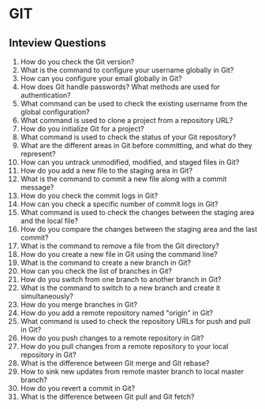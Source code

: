 # GIT


## Inteview Questions

1.	How do you check the Git version?
2.	What is the command to configure your username globally in Git?
3.	How can you configure your email globally in Git?
4.	How does Git handle passwords? What methods are used for authentication?
5.	What command can be used to check the existing username from the global configuration?
6.	What command is used to clone a project from a repository URL?
7.	How do you initialize Git for a project?
8.	What command is used to check the status of your Git repository?
9.	What are the different areas in Git before committing, and what do they represent?
10.	How can you untrack unmodified, modified, and staged files in Git?
11.	How do you add a new file to the staging area in Git?
12.	What is the command to commit a new file along with a commit message?
13.	How do you check the commit logs in Git?
14.	How can you check a specific number of commit logs in Git?
15.	What command is used to check the changes between the staging area and the local file?
16.	How do you compare the changes between the staging area and the last commit?
17.	What is the command to remove a file from the Git directory?
18.	How do you create a new file in Git using the command line?
19.	What is the command to create a new branch in Git?
20.	How can you check the list of branches in Git?
21.	How do you switch from one branch to another branch in Git?
22.	What is the command to switch to a new branch and create it simultaneously?
23.	How do you merge branches in Git?
24.	How do you add a remote repository named "origin" in Git?
25.	What command is used to check the repository URLs for push and pull in Git?
26.	How do you push changes to a remote repository in Git?
27.	How do you pull changes from a remote repository to your local repository in Git?
28.	What is the difference between Git merge and Git rebase?
29. How to sink new updates from remote master branch to local master branch? 
30. How do you revert a commit in Git?
31. What is the difference between Git pull and Git fetch?

<!-- 
1.	Check the git version: git --version
2.	Configure username: git config --global user.name "Your Username"
3.	Configure email: git config --global user.email "your@email.com"
4.	Configure password: Git does not store passwords directly. It uses different authentication methods, such as SSH keys or credential managers, to handle passwords securely.
5.	Check the existing username from configuration: git config --global user.name
6.	Clone the project: git clone <repository_url> (no need to initlize)
7.	How to initialize git: git init
8.	Check status: git status
9.	What are the != areas in git before commit:   
The different areas in Git before committing are:
•	Working Directory: The current state of your files on disk.
•	Staging Area (Index): A place where you can prepare and stage changes before committing them.
•	Local Repository: The commit history and the current committed snapshot.
    Commit area
10.	Untrack unmodified, modified, and staged files: git reset \<file>
11.	How to add a new file to staging:  
 git add \<file>
12.	How to commit a new file with a message:  
 git commit -m "Commit message"
13.	check logs:   
  git log
14.	Check the specific nuber of commit logs:  
 git log -p -1
15.	Check the changes between staging and local file: git diff
16.	Check the changes between staging and the last commit: git diff --staged
17.	Remove a file from the Git directory: git rm \<file>
18.	Create a file from Git: touch filename
19.	Create a branch: git branch \<branch_name>
20.	Check branch: git branch
21.	Switch from one branch to another branch: git checkout <branch_name>
22. switch and create new branch : git checkout -b branchname
22.	Merge the branch: First, switch to the branch you want to merge into and then run git merge <branch_to_merge>
23.	Add origin: git remote add origin <repository_url>
24.	Check push or pull repository URL: git remote -v
25.	Push: git push \<remote> \<branch> ->  
git push origin master
26.	Pull: git pull \<remote> \<branch>  ->  
 git pull origin master

what is the difference between git merge and git rebase? 

When using git merge, the history of the feature branch is not stored in the master branch.
Git creates a new merge commit that combines the changes from the feature branch into the master branch, resulting in a different commit.

Q. When using git rebase, the commits of the feature branch are rewritten on top of the master branch.
The history of the feature branch is preserved, and the commits from the feature branch are moved to appear as if they were made on top of the latest master commit.


Q. how to sink new updates from remote master branch to local master branch? 
git checkout master
git fetch origin (Fetch the latest changes from the remote repository)
git merge origin/master (Merge the fetched changes into the local master branch)
or else 
git pull origin master
 
How do you revert a commit in Git?
git revert \<commit>  
git push

What is the difference between Git pull and Git fetch?
git fetch is used to update your local repository's knowledge of the remote repository without modifying your working directory, while git pull is used to fetch and merge the changes from the remote repository into your current branch.

How to resolve a merge conflict using IntelliJ:
The biggest problem faced when multiple people are working on the same project is a merge conflict.

If the same file is edited by two or more people, a merge conflict occurs and needs to be resolved before pushing the code to GitHub.

When attempting to pull or merge, an error message is encountered, indicating that the head is different and requesting the latest code to be pulled from upstream.

Pull the latest code using the UI plugin provided by IntelliJ to better resolve the conflict. The plugin displays the branches and files with merge conflicts, allowing for a clearer understanding of the changes to accept.

Choose to use the merge tool provided by IntelliJ, which runs the "git merge" command in the background. Click on "Merge."

The merge tool opens and displays the differences between the local changes, the file with a common head (from both local and remote), and the file from the remote containing changes made by Person B2.

Update the file in the center, taking the changes from either side using the double arrow buttons or manually copying the desired changes.

Choose to keep both changes if necessary and click "Apply."
Add and commit the resolved merge conflict with a message like "Resolved merge conflict."
Push the changes to update the remote branch, in this case, the master branch.
Verify the updates on the remote repository to confirm the successful resolution of the merge conflict.
---
```java
git --version

To initialize git
git init   

To set username
git config --global user.name ‘newusername’

To check username
git config --global user.name

Similarly password and email can also be set:
git config --global user.password 
git config --global user.email

Phases of any file with git:
Untracked area
Untracked to staged 
Stage to commit area

Staged area:
Just before you commit your changes 

Repository / commit changes:
After committing staged area changes, push changes to repository

git status

git add -A    |  git add .
All files from current directory

git add nameofthefile.txt

Commit:
git commit -m “first commit” 

To check the last commits:
git log

Show the changes between local file and git repository file:
git diff 

Show the changes between staged file and git repository file:
git diff  --staged

Will undo changes in local file and will load the git repository file:
git checkout -f

git branch
git checkout branchname
git checkout -b branchname
git merge featurebranchname

git clone “url from where we want to make clone.”

**random operations reference commands for reference**
git config --global user.name
git config --global user.name
git config --global user.password
git config --global user.email
git --version
git config --global user.name
git init
git status
git add Hello.java
git status
git commit -m 'this is my first commit.'
git status
git status
git add -A
git status
git commit -m "my second commit "
git status
git log
git log -p -1
git status
git init
git status
git add .
git commit -m "first commit"
git status
git staus
git log
git checkout -f
git add .
git commit -m "second commit"
git checkout -f
git diff
git add .
git diff
git diff -staged
git diff -stage
git diff --staged
git diff --staged
git --version
git init
git config --global user.name
git config --global user.name heeren
git config --global user.name
git config --global user.name codewithheeren
git config --global user.name
git config --global user.email
git status
git status
git add hello.java
git status
git commit -m "this is my first commit."
git status
git status
git add .
git status
git commit -m "my changes done with second commit"
git status
git log
git log -p -1
git status
git checkout -f
git diff
git init
git status
git add .
git commit -m "first commit"
got branch
git branch
git checkout -b feature1
git branch
git status
git checkout -f
git add .
git diff -staged
git diff --staged
git branch
git branch branch1
git branch
git branch branch2
git branch
git checkout branch1
git branch
git checkout branch2
git branch
git checkout -b branch3
git branch
git branch -r branch1
git branch -rm branch1
git branch -d branch1
git branch
git status
git add .
git commit -m "first commit on feature branch"
git status
git log
git checkout master
git checkout featrue1
git checkout feature1
git checkout master
git merge feature1
git clone https://github.com/codewithheeren/Java.git
history
```
---
